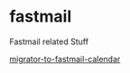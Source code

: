 # fastmail
Fastmail related Stuff

[migrator-to-fastmail-calendar](https://github.com/amoe/migrator-to-fastmail-calendar)
